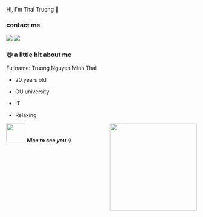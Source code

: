 Hi, I'm Thai Truong 🤗

### contact me
[![](https://img.shields.io/badge/Facebook-NguyễnMinhThái-blue)](https://www.facebook.com/swan.uahage )
[![](https://img.shields.io/badge/Gmail-minthai222%40gmail.com-green)](mailto:minthai222@gmail.com)

### 😄 a little bit about me
Fullname: Truong Nguyen Minh Thai

* 20 years old
- OU university
+ IT
* Relaxing

<img align='right' src="https://media.giphy.com/media/2hw8p8TpG8CgvuQOCT/giphy.gif" width="230">
<img src="https://media.giphy.com/media/bcKmIWkUMCjVm/giphy.gif" width="50"> <em><b>Nice to see you</b></b> :)</em>

